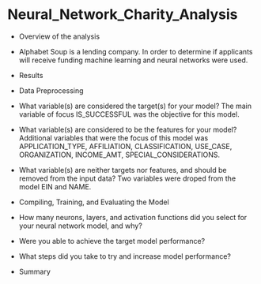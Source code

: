 # Neural_Network_Charity_Analysis

- Overview of the analysis
- Alphabet Soup is a lending company. In order to determine if applicants will receive funding machine learning and neural networks were used. 

- Results

- Data Preprocessing
- What variable(s) are considered the target(s) for your model?
  The main variable of focus IS_SUCCESSFUL was the objective for this model.
 


- What variable(s) are considered to be the features for your model?
  Additional variables that were the focus of this model was 
  APPLICATION_TYPE, AFFILIATION, CLASSIFICATION, USE_CASE, ORGANIZATION, INCOME_AMT, SPECIAL_CONSIDERATIONS.

- What variable(s) are neither targets nor features, and should be removed from the input data?
  Two variables were droped from the model EIN and NAME.

- Compiling, Training, and Evaluating the Model
- How many neurons, layers, and activation functions did you select for your neural network model, and why?
- Were you able to achieve the target model performance?
- What steps did you take to try and increase model performance?


- Summary 
